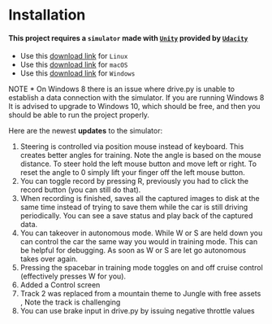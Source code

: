 # Installation

#### This project requires a `simulator` made with [`Unity`](https://unity3d.com/) provided by [`Udacity`](https://www.udacity.com/course/self-driving-car-engineer-nanodegree--nd013)
- Use this [download link](https://d17h27t6h515a5.cloudfront.net/topher/2017/February/58ae46bb_linux-sim/linux-sim.zip) for `Linux`
- Use this [download link](https://d17h27t6h515a5.cloudfront.net/topher/2017/February/58ae4594_mac-sim.app/mac-sim.app.zip) for `macOS`
- Use this [download link](https://d17h27t6h515a5.cloudfront.net/topher/2017/February/58ae4419_windows-sim/windows-sim.zip) for `Windows`

NOTE * On Windows 8 there is an issue where drive.py is unable to establish a data connection with the simulator. If you are running Windows 8 It is advised to upgrade to Windows 10, which should be free, and then you should be able to run the project properly.

Here are the newest **updates** to the simulator:

1. Steering is controlled via position mouse instead of keyboard. This creates better angles for training. Note the angle is based on the mouse distance. To steer hold the left mouse button and move left or right. To reset the angle to 0 simply lift your finger off the left mouse button.
2. You can toggle record by pressing R, previously you had to click the record button (you can still do that).
3. When recording is finished, saves all the captured images to disk at the same time instead of trying to save them while the car is still driving periodically. You can see a save status and play back of the captured data.
4. You can takeover in autonomous mode. While W or S are held down you can control the car the same way you would in training mode. This can be helpful for debugging. As soon as W or S are let go autonomous takes over again.
5. Pressing the spacebar in training mode toggles on and off cruise control (effectively presses W for you).
6. Added a Control screen
7. Track 2 was replaced from a mountain theme to Jungle with free assets , Note the track is challenging
8. You can use brake input in drive.py by issuing negative throttle values